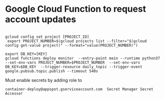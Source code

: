 # Google Cloud Function to request account updates

```
 
gcloud config set project [PROJECT_ID]
 export PROJECT_NUMBER=$(gcloud projects list --filter="$(gcloud config get-value project)" --format="value(PROJECT_NUMBER)")

export DB_KEY=[KEY]
gcloud functions deploy monitor  --entry-point main --runtime python37 --set-env-vars PROJECT_NUMBER=$PROJECT_NUMBER  --set-env-vars DB_KEY=$DB_KEY  --trigger-resource daily_topic --trigger-event google.pubsub.topic.publish --timeout 540s
```

Must enable secrets by adding role to

```container-deploy@appspot.gserviceaccount.com  Secret Manager Secret Accessor```